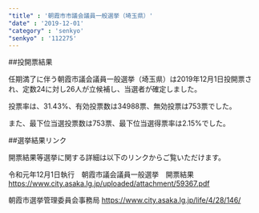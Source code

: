 ```yaml
---
"title" : '朝霞市市議会議員一般選挙（埼玉県）'
"date" : '2019-12-01'
"category" : 'senkyo'
"senkyo" : '112275'
---
```


##投開票結果

任期満了に伴う朝霞市議会議員一般選挙（埼玉県）は2019年12月1日投開票され、定数24に対し26人が立候補し、当選者が確定しました。

投票率は、31.43%、有効投票数は34988票、無効投票は753票でした。

また、最下位当選投票数は753票、最下位当選得票率は2.15%でした。



##選挙結果リンク

開票結果等選挙に関する詳細は以下のリンクからご覧いただけます。


令和元年12月1日執行　朝霞市議会議員一般選挙　開票結果
https://www.city.asaka.lg.jp/uploaded/attachment/59367.pdf 


朝霞市選挙管理委員会事務局
https://www.city.asaka.lg.jp/life/4/28/146/ 
